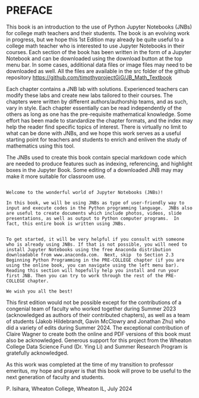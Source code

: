 # PREFACE

This book is an introduction to the use of Python Jupyter Notebooks (JNBs) for college math teachers and their students. The book is an evolving work in progress, but we hope this 1st Edition may already be quite useful to a college math teacher who is interested to use Jupyter Notebooks in their courses.  Each section of the book has been written in the form of a Jupyter Notebook and can be downloaded using the download button at the top menu bar. In some cases, additional data files or image files may need to be downloaded as well. All the files are available in the src folder of the github repository https://github.com/timothyprojectGiG/JB_Math_Textbook   

Each chapter contains a JNB lab with solutions.  Experienced teachers can modify these labs and create new labs tailored to their courses. The chapters were written by different authors/authorship teams, and as such, vary in style. Each chapter essentially can be read independently of the others as long as one has the pre-requisite mathematical knowledge. Some effort has been made to standardize the chapter formats, and the index may help the reader find specific topics of interest. There is virtually no limit to what can be done with JNBs, and we hope this work serves as a useful starting point for teachers and students to enrich and enliven the study of mathematics using this tool.

The JNBs used to create this book contain special markdown code which are needed to produce features such as indexing, referencing, and highlight boxes in the Jupyter Book. Some editing of a downloaded JNB may may make it more suitable for classroom use.

```{admonition} To the First-Time Jupyter Notebook (JNB) User

Welcome to the wonderful world of Jupyter Notebooks (JNBs)!

In this book, we will be using JNBs as type of user-friendly way to input and execute codes in the Python programming language.  JNBs also are useful to create documents which include photos, videos, slide presentations, as well as output to Python computer programs.  In fact, this entire book is written using JNBs.


To get started, it will be very helpful if you consult with someone who is already using JNBs. If that is not possible, you will need to install Jupyter Notebooks using the free Anaconda distribution downloadable from www.anaconda.com.  Next, skip  to Section 2.3 Beginning Python Programming in the PRE-COLLEGE chapter (if you are using the online book, you can navigate using the left menu bar).  Reading this section will hopefully help you install and run your first JNB. Then you can try to work through the rest of the PRE-COLLEGE chapter. 

We wish you all the best!
```

This first edition would not be possible except for the contributions of a congenial team of faculty who worked together during Summer 2023 (acknowledged as authors of their contributed chapters), as well as a team of students (Jakob Hildebrandt, Gavin McClowry and Jonathan Zhu) who did a variety of edits during Summer 2024. The exceptional contribution of Claire Wagner to create both the online and PDF versions of this book must also be acknowledged. Generous support for this project from the Wheaton College Data Science Fund (Dr. Ying Li) and Summer Research Program is gratefully acknowledged.    

As this work was completed at the time of my transition to professor emeritus, my hope and prayer is that this book will prove to be useful to the next generation of faculty and students.

P. Isihara, Wheaton College, Wheaton IL, July 2024
